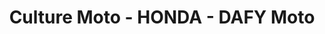 ---
title: "Culture Moto - HONDA - DAFY Moto"
url: /montlucon/culture-moto-honda-dafy-moto/
shop: Motorrad
---